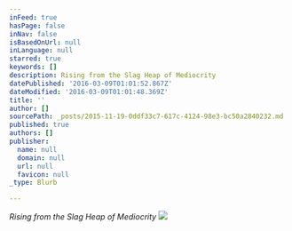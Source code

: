 ```yaml
---
inFeed: true
hasPage: false
inNav: false
isBasedOnUrl: null
inLanguage: null
starred: true
keywords: []
description: Rising from the Slag Heap of Mediocrity
datePublished: '2016-03-09T01:01:52.867Z'
dateModified: '2016-03-09T01:01:48.369Z'
title: ''
author: []
sourcePath: _posts/2015-11-19-0ddf33c7-617c-4124-98e3-bc50a2840232.md
published: true
authors: []
publisher:
  name: null
  domain: null
  url: null
  favicon: null
_type: Blurb

---
```

_Rising from the Slag Heap of Mediocrity_
![](https://the-grid-user-content.s3-us-west-2.amazonaws.com/030f6f0a-3eee-4ea7-a34b-e7933fd57caf.jpg)